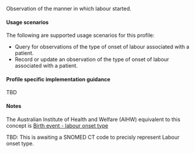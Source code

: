 Observation of the manner in which labour started.
 
#### Usage scenarios
The following are supported usage scenarios for this profile:

- Query for observations of the type of onset of labour associated with a patient.
- Record or update an observation of the type of onset of labour associated with a patient.

#### Profile specific implementation guidance
TBD

#### Notes
The Australian Institute of Health and Welfare (AIHW) equivalent to this concept is [Birth event - labour onset type](https://meteor.aihw.gov.au/content/index.phtml/itemId/696197)

TBD: This is awaiting a SNOMED CT code to precisly represent Labour onset type. 